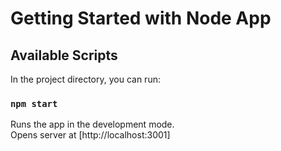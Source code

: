 # Getting Started with Node App

## Available Scripts

In the project directory, you can run:

### `npm start`

Runs the app in the development mode.\
Opens server at [http://localhost:3001]